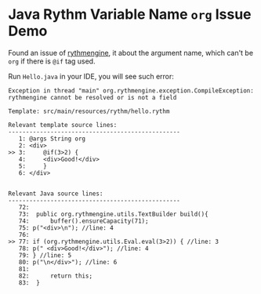 Java Rythm Variable Name `org` Issue Demo
=========================================

Found an issue of [rythmengine](https://github.com/rythmengine/rythmengine), it about the argument name, which can't be `org` if there is `@if` tag used.

Run `Hello.java` in your IDE, you will see such error:

```
Exception in thread "main" org.rythmengine.exception.CompileException: rythmengine cannot be resolved or is not a field

Template: src/main/resources/rythm/hello.rythm

Relevant template source lines:
-------------------------------------------------
   1: @args String org
   2: <div>
>> 3:     @if(3>2) {
   4:     <div>Good!</div>
   5:     }
   6: </div>


Relevant Java source lines:
-------------------------------------------------
   72:
   73: 	public org.rythmengine.utils.TextBuilder build(){
   74: 		buffer().ensureCapacity(71);
   75: p("<div>\n"); //line: 4
   76:
>> 77: if (org.rythmengine.utils.Eval.eval(3>2)) { //line: 3
   78: p(" <div>Good!</div>"); //line: 4
   79: } //line: 5
   80: p("\n</div>"); //line: 6
   81:
   82: 		return this;
   83: 	}
```